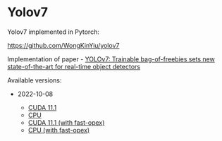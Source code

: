 # Yolov7

Yolov7 implemented in Pytorch:

https://github.com/WongKinYiu/yolov7

Implementation of paper - [YOLOv7: Trainable bag-of-freebies sets new state-of-the-art for real-time object detectors](https://arxiv.org/abs/2207.02696)

Available versions:

* 2022-10-08

  * [CUDA 11.1](2022-10-08_cuda11.1)
  * [CPU](2022-10-08_cpu)
  * [CUDA 11.1 (with fast-opex)](2022-10-08-1_cuda11.1)
  * [CPU (with fast-opex)](2022-10-08-1_cpu)
